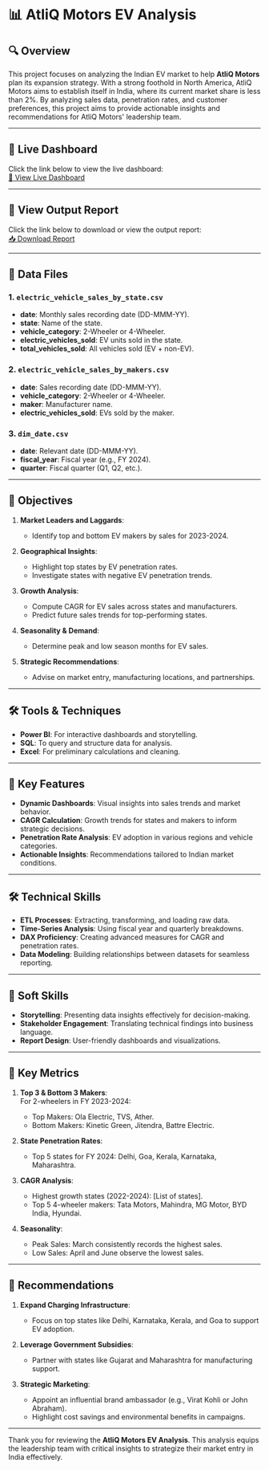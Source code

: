 # 📊 AtliQ Motors EV Analysis  

## 🔍 Overview  
This project focuses on analyzing the Indian EV market to help **AtliQ Motors** plan its expansion strategy. With a strong foothold in North America, AtliQ Motors aims to establish itself in India, where its current market share is less than 2%. By analyzing sales data, penetration rates, and customer preferences, this project aims to provide actionable insights and recommendations for AtliQ Motors' leadership team.

---

## 🚀 Live Dashboard  
Click the link below to view the live dashboard:  
[🔗 View Live Dashboard](https://app.powerbi.com/view?r=eyJrIjoiNzNlNTZhNDYtMGY5MC00OGZlLWI5NTEtMzllM2ZjZmRhYzE4IiwidCI6ImM2ZTU0OWIzLTVmNDUtNDAzMi1hYWU5LWQ0MjQ0ZGM1YjJjNCJ9)  

---

## 📄 View Output Report  
Click the link below to download or view the output report:  
[📥 Download Report](https://github.com/sahilparab1408/AtliQ-Motors-EV-Analysis/blob/main/AltiQ%20Motors%20EV%20Analysis.pdf)  

---

## 📂 Data Files  

### 1. **`electric_vehicle_sales_by_state.csv`**  
- **date**: Monthly sales recording date (DD-MMM-YY).  
- **state**: Name of the state.  
- **vehicle_category**: 2-Wheeler or 4-Wheeler.  
- **electric_vehicles_sold**: EV units sold in the state.  
- **total_vehicles_sold**: All vehicles sold (EV + non-EV).  

### 2. **`electric_vehicle_sales_by_makers.csv`**  
- **date**: Sales recording date (DD-MMM-YY).  
- **vehicle_category**: 2-Wheeler or 4-Wheeler.  
- **maker**: Manufacturer name.  
- **electric_vehicles_sold**: EVs sold by the maker.  

### 3. **`dim_date.csv`**  
- **date**: Relevant date (DD-MMM-YY).  
- **fiscal_year**: Fiscal year (e.g., FY 2024).  
- **quarter**: Fiscal quarter (Q1, Q2, etc.).  

---

## 🎯 Objectives  

1. **Market Leaders and Laggards**:  
   - Identify top and bottom EV makers by sales for 2023-2024.  

2. **Geographical Insights**:  
   - Highlight top states by EV penetration rates.  
   - Investigate states with negative EV penetration trends.  

3. **Growth Analysis**:  
   - Compute CAGR for EV sales across states and manufacturers.  
   - Predict future sales trends for top-performing states.  

4. **Seasonality & Demand**:  
   - Determine peak and low season months for EV sales.  

5. **Strategic Recommendations**:  
   - Advise on market entry, manufacturing locations, and partnerships.  

---

## 🛠️ Tools & Techniques  

- **Power BI**: For interactive dashboards and storytelling.  
- **SQL**: To query and structure data for analysis.  
- **Excel**: For preliminary calculations and cleaning.  

---

## 📌 Key Features  

- **Dynamic Dashboards**: Visual insights into sales trends and market behavior.  
- **CAGR Calculation**: Growth trends for states and makers to inform strategic decisions.  
- **Penetration Rate Analysis**: EV adoption in various regions and vehicle categories.  
- **Actionable Insights**: Recommendations tailored to Indian market conditions.  

---

## 🛠️ Technical Skills  

- **ETL Processes**: Extracting, transforming, and loading raw data.  
- **Time-Series Analysis**: Using fiscal year and quarterly breakdowns.  
- **DAX Proficiency**: Creating advanced measures for CAGR and penetration rates.  
- **Data Modeling**: Building relationships between datasets for seamless reporting.  

---

## 🤝 Soft Skills  

- **Storytelling**: Presenting data insights effectively for decision-making.  
- **Stakeholder Engagement**: Translating technical findings into business language.  
- **Report Design**: User-friendly dashboards and visualizations.  

---

## 🧩 Key Metrics  

1. **Top 3 & Bottom 3 Makers**:   
   For 2-wheelers in FY 2023-2024:  
   - Top Makers: Ola Electric, TVS, Ather.  
   - Bottom Makers: Kinetic Green, Jitendra, Battre Electric.  

2. **State Penetration Rates**:  
   - Top 5 states for FY 2024: Delhi, Goa, Kerala, Karnataka, Maharashtra.  

3. **CAGR Analysis**:  
   - Highest growth states (2022-2024): [List of states].  
   - Top 5 4-wheeler makers: Tata Motors, Mahindra, MG Motor, BYD India, Hyundai.  

4. **Seasonality**:  
   - Peak Sales: March consistently records the highest sales.  
   - Low Sales: April and June observe the lowest sales.  

---

## 🎯 Recommendations  

1. **Expand Charging Infrastructure**:  
   - Focus on top states like Delhi, Karnataka, Kerala, and Goa to support EV adoption.  

2. **Leverage Government Subsidies**:  
   - Partner with states like Gujarat and Maharashtra for manufacturing support.  

3. **Strategic Marketing**:  
   - Appoint an influential brand ambassador (e.g., Virat Kohli or John Abraham).  
   - Highlight cost savings and environmental benefits in campaigns.  

---

Thank you for reviewing the **AtliQ Motors EV Analysis**. This analysis equips the leadership team with critical insights to strategize their market entry in India effectively.  
